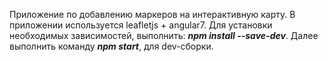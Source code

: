 Приложение по добавлению маркеров на интерактивную карту. В приложении используется leafletjs + angular7.
Для установки необходимых зависимостей, выполнить: ***npm install --save-dev***.
Далее выполнить команду ***npm start***, для dev-сборки.


